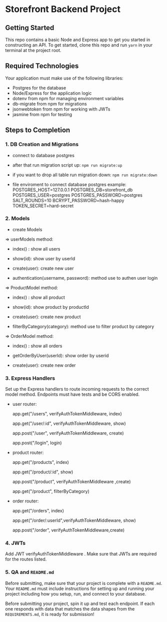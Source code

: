 # Storefront Backend Project

## Getting Started

This repo contains a basic Node and Express app to get you started in constructing an API. To get started, clone this repo and run `yarn` in your terminal at the project root.

## Required Technologies
Your application must make use of the following libraries:
- Postgres for the database
- Node/Express for the application logic
- dotenv from npm for managing environment variables
- db-migrate from npm for migrations
- jsonwebtoken from npm for working with JWTs
- jasmine from npm for testing

## Steps to Completion

### 1. DB Creation and Migrations
- connect to database postgres

- after that run migration script up: 
    `npm run migrate:up`

- if you want to drop all table run migration down:
    `npm run migrate:down`

- file enviroment to connect database postgres example:
    POSTGRES_HOST=127.0.0.1
    POSTGRES_DB=storefront_db
    POSTGRES_USER=postgres
    POSTGRES_PASSWORD=postgres
    SALT_ROUNDS=10
    BCRYPT_PASSWORD=hash-happy
    TOKEN_SECRET=hard-secret

### 2. Models

- create Models

=> userModels method:

 - index() : show all users

 - show(id): show user by userId

 - create(user): create new user

 - authentication(username, password): method use to authen user login

=> ProductModel method:

 - index() : show all product

 - show(id): show product by productId

 - create(user): create new product

 - filterByCategory(category): method use to filter product by category

 => OrderModel method:
 
 - index() : show all orders

 - getOrderByUser(userId): show order by userid

 - create(user): create new order

### 3. Express Handlers

Set up the Express handlers to route incoming requests to the correct model method. Endpoints must have tests and be CORS enabled. 

- user router:

    app.get("/users", verifyAuthTokenMiddleware, index)

    app.get("/user/:id", verifyAuthTokenMiddleware, show)

    app.post("/user", verifyAuthTokenMiddleware, create)

    app.post("/login", login)

- product router:

    app.get("/products", index)

    app.get("/product/:id", show)

    app.post("/product", verifyAuthTokenMiddleware ,create)

    app.get("/product", filterByCategory)

- order router:

    app.get("/orders", index)

    app.get("/order/:userId",verifyAuthTokenMiddleware, show)

    app.post("/order", verifyAuthTokenMiddleware,create)

### 4. JWTs

Add JWT verifyAuthTokenMiddleware . Make sure that JWTs are required for the routes listed.

### 5. QA and `README.md`

Before submitting, make sure that your project is complete with a `README.md`. Your `README.md` must include instructions for setting up and running your project including how you setup, run, and connect to your database. 

Before submitting your project, spin it up and test each endpoint. If each one responds with data that matches the data shapes from the `REQUIREMENTS.md`, it is ready for submission!
